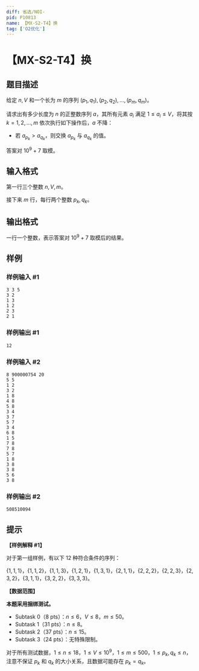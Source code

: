 ```yaml
---
diff: 省选/NOI-
pid: P10813
name: 【MX-S2-T4】换
tag: ['O2优化']
---
```

# 【MX-S2-T4】换
## 题目描述

给定 $n,V$ 和一个长为 $m$ 的序列 $(p_1,q_1),(p_2,q_2),\dots,(p_m,q_m)$。

请求出有多少长度为 $n$ 的正整数序列 $a$，其所有元素 $a_i$ 满足 $1\le a_i\le V$，将其按 $k=1,2,\dots,m$ 依次执行如下操作后，$a$ 不降：  

- 若 $a_{p_k}>a_{q_k}$，则交换 $a_{p_k}$ 与 $a_{q_k}$ 的值。

答案对 $10^9+7$ 取模。
## 输入格式

第一行三个整数 $n,V,m$。

接下来 $m$ 行，每行两个整数 $p_k,q_k$。
## 输出格式

一行一个整数，表示答案对 $10^9+7$ 取模后的结果。
## 样例

### 样例输入 #1
```
3 3 5
3 2
1 3
1 2
2 3
2 1
```
### 样例输出 #1
```
12
```
### 样例输入 #2
```
8 900000754 20
5 5
1 2
3 2
1 8
4 8
5 8
3 4
3 7
5 7
3 4
6 8
1 5
7 8
7 8
5 7
1 8
3 8
3 8
5 6
3 8

```
### 样例输出 #2
```
508510094
```
## 提示

**【样例解释 \#1】**

对于第一组样例，有以下 $12$ 种符合条件的序列：

$\{1,1,1\}$，$\{1,1,2\}$，$\{1,1,3\}$，$\{1,2,1\}$，$\{1,3,1\}$，$\{2,1,1\}$，$\{2,2,2\}$，$\{2,2,3\}$，$\{2,3,2\}$，$\{3,1,1\}$，$\{3,2,2\}$，$\{3,3,3\}$。

**【数据范围】**

**本题采用捆绑测试。**

- Subtask 0（8 pts）：$n\le6$，$V\le 8$，$m \le 50$。
- Subtask 1（31 pts）：$n \le 8$。
- Subtask 2（37 pts）：$n \le 15$。
- Subtask 3（24 pts）：无特殊限制。

对于所有测试数据，$1\le n\le 18$，$1\le V\le 10^9$，$1\le m\le 500$，$1\leq p_k,q_k\leq n$，注意不保证 $p_k$ 和 $q_k$ 的大小关系，且数据可能存在 $p_k=q_k$。
